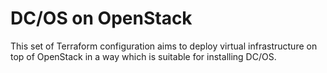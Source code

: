 # DC/OS on OpenStack

This set of Terraform configuration aims to deploy virtual infrastructure on top of OpenStack in a way which is suitable for installing DC/OS.

